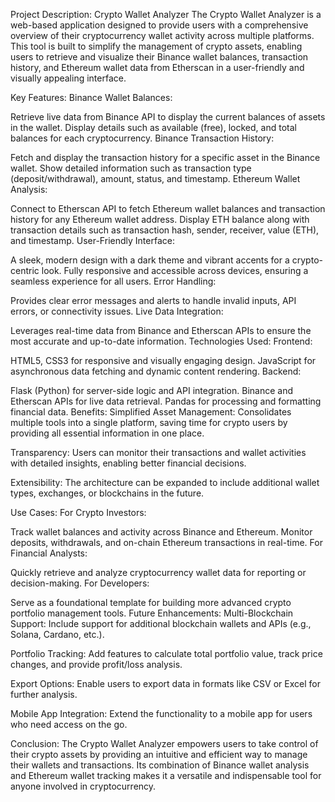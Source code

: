 Project Description: Crypto Wallet Analyzer
The Crypto Wallet Analyzer is a web-based application designed to provide users with a comprehensive overview of their cryptocurrency wallet activity across multiple platforms. This tool is built to simplify the management of crypto assets, enabling users to retrieve and visualize their Binance wallet balances, transaction history, and Ethereum wallet data from Etherscan in a user-friendly and visually appealing interface.

Key Features:
Binance Wallet Balances:

Retrieve live data from Binance API to display the current balances of assets in the wallet.
Display details such as available (free), locked, and total balances for each cryptocurrency.
Binance Transaction History:

Fetch and display the transaction history for a specific asset in the Binance wallet.
Show detailed information such as transaction type (deposit/withdrawal), amount, status, and timestamp.
Ethereum Wallet Analysis:

Connect to Etherscan API to fetch Ethereum wallet balances and transaction history for any Ethereum wallet address.
Display ETH balance along with transaction details such as transaction hash, sender, receiver, value (ETH), and timestamp.
User-Friendly Interface:

A sleek, modern design with a dark theme and vibrant accents for a crypto-centric look.
Fully responsive and accessible across devices, ensuring a seamless experience for all users.
Error Handling:

Provides clear error messages and alerts to handle invalid inputs, API errors, or connectivity issues.
Live Data Integration:

Leverages real-time data from Binance and Etherscan APIs to ensure the most accurate and up-to-date information.
Technologies Used:
Frontend:

HTML5, CSS3 for responsive and visually engaging design.
JavaScript for asynchronous data fetching and dynamic content rendering.
Backend:

Flask (Python) for server-side logic and API integration.
Binance and Etherscan APIs for live data retrieval.
Pandas for processing and formatting financial data.
Benefits:
Simplified Asset Management: Consolidates multiple tools into a single platform, saving time for crypto users by providing all essential information in one place.

Transparency: Users can monitor their transactions and wallet activities with detailed insights, enabling better financial decisions.

Extensibility: The architecture can be expanded to include additional wallet types, exchanges, or blockchains in the future.

Use Cases:
For Crypto Investors:

Track wallet balances and activity across Binance and Ethereum.
Monitor deposits, withdrawals, and on-chain Ethereum transactions in real-time.
For Financial Analysts:

Quickly retrieve and analyze cryptocurrency wallet data for reporting or decision-making.
For Developers:

Serve as a foundational template for building more advanced crypto portfolio management tools.
Future Enhancements:
Multi-Blockchain Support: Include support for additional blockchain wallets and APIs (e.g., Solana, Cardano, etc.).

Portfolio Tracking: Add features to calculate total portfolio value, track price changes, and provide profit/loss analysis.

Export Options: Enable users to export data in formats like CSV or Excel for further analysis.

Mobile App Integration: Extend the functionality to a mobile app for users who need access on the go.

Conclusion:
The Crypto Wallet Analyzer empowers users to take control of their crypto assets by providing an intuitive and efficient way to manage their wallets and transactions. Its combination of Binance wallet analysis and Ethereum wallet tracking makes it a versatile and indispensable tool for anyone involved in cryptocurrency.
